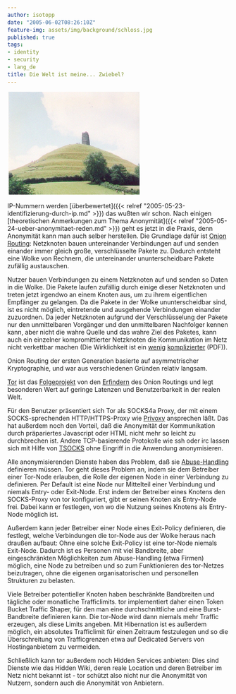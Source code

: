 ```yaml
---
author: isotopp
date: "2005-06-02T08:26:10Z"
feature-img: assets/img/background/schloss.jpg
published: true
tags:
- identity
- security
- lang_de
title: Die Welt ist meine... Zwiebel?
---
```

![](/uploads/tor.jpg)

IP-Nummern werden
[überbewertet]({{< relref "2005-05-23-identifizierung-durch-ip.md" >}})
das wußten wir schon. Nach einigen
[theoretischen Anmerkungen zum Thema Anonymität]({{< relref "2005-05-24-ueber-anonymitaet-reden.md" >}})
geht es jetzt in die Praxis, denn Anonymität kann man auch selber
herstellen. Die Grundlage dafür ist
[Onion Routing](http://en.wikipedia.org/wiki/Onion_routing): Netzknoten
bauen untereinander Verbindungen auf und senden einander immer gleich große,
verschlüsselte Pakete zu. Dadurch entsteht eine Wolke von Rechnern, die
untereinander ununterscheidbare Pakete zufällig austauschen.

Nutzer bauen Verbindungen zu einem Netzknoten auf und senden so Daten in die
Wolke. Die Pakete laufen zufällig durch einige dieser Netzknoten und treten
jetzt irgendwo an einem Knoten aus, um zu ihrem eigentlichen Empfänger zu
gelangen. Da die Pakete in der Wolke ununterscheidbar sind, ist es nicht
möglich, eintretende und ausgehende Verbindungen einander zuzuordnen. Da
jeder Netzknoten aufgrund der Verschlüsselung der Pakete nur den
unmittelbaren Vorgänger und den unmittelbaren Nachfolger kennen kann, aber
nicht die wahre Quelle und das wahre Ziel des Paketes, kann auch ein
einzelner kompromittierter Netzknoten die Kommunikation im Netz nicht
verkettbar machen (Die Wirklichkeit ist ein
[wenig](http://tor.eff.org/cvs/tor/doc/design-paper/tor-design.pdf) 
[komplizierter](http://freehaven.net/~arma/21c3-slides.pdf) (PDF)).

Onion Routing der ersten Generation basierte auf asymmetrischer
Kryptographie, und war aus verschiedenen Gründen relativ langsam.

[Tor](http://tor.eff.org/) ist das 
[Folgeprojekt](http://en.wikipedia.org/wiki/Tor_(Anonymous_network)) von den
[Erfindern](http://tor.eff.org/people.html) des Onion Routings und legt
besonderen Wert auf geringe Latenzen und Benutzerbarkeit in der realen Welt.

Für den Benutzer präsentiert sich Tor als SOCKS4a Proxy, der mit einem
SOCKS-sprechenden HTTP/HTTPS-Proxy wie
[Privoxy](http://www.privoxy.org/) ansprechen läßt. Das hat außerdem noch
den Vorteil, daß die Anonymität der Kommunikation durch präpariertes
Javascript oder HTML nicht mehr so leicht zu durchbrechen ist. Andere
TCP-basierende Protokolle wie ssh oder irc lassen sich mit Hilfe von
[TSOCKS](http://tsocks.sourceforge.net/) ohne Eingriff in die Anwendung
anonymisieren.

Alle anonymisierenden Dienste haben das Problem, daß sie 
[Abuse-Handling](http://tor.eff.org/eff/tor-legal-faq.html) definieren
müssen. Tor geht dieses Problem an, indem sie dem Betreiber einer Tor-Node
erlauben, die Rolle der eigenen Node in einer Verbindung zu definieren. Per
Default ist eine Node nur Mittelteil einer Verbindung und niemals Entry-
oder Exit-Node. Erst indem der Betreiber eines Knotens den SOCKS-Proxy von
tor konfiguriert, gibt er seinen Knoten als Entry-Node frei. Dabei kann er
festlegen, von wo die Nutzung seines Knotens als Entry-Node möglich ist.

Außerdem kann jeder Betreiber einer Node eines Exit-Policy definieren, die
festlegt, welche Verbindungen die tor-Node aus der Wolke heraus nach draußen
aufbaut: Ohne eine solche Exit-Policy ist eine tor-Node niemals Exit-Node.
Dadurch ist es Personen mit viel Bandbreite, aber eingeschränkten
Möglichkeiten zum Abuse-Handling (etwa Firmen) möglich, eine Node zu
betreiben und so zum Funktionieren des tor-Netzes beizutragen, ohne die
eigenen organisatorischen und personellen Strukturen zu belasten.

Viele Betreiber potentieller Knoten haben beschränkte Bandbreiten und
tägliche oder monatliche Trafficlimits. tor implementiert daher einen Token
Bucket Traffic Shaper, für den man eine durchschnittliche und eine
Burst-Bandbreite definieren kann. Die tor-Node wird dann niemals mehr
Traffic erzeugen, als diese Limits angeben. Mit Hibernation ist es außerdem
möglich, ein absolutes Trafficlimit für einen Zeitraum festzulegen und so
die Überschreitung von Trafficgrenzen etwa auf Dedicated Servers von
Hostinganbietern zu vermeiden.

Schließlich kann tor außerdem noch Hidden Services anbieten: Dies sind
Dienste wie das Hidden Wiki, deren reale Location und deren Betreiber im
Netz nicht bekannt ist - tor schützt also nicht nur die Anonymität von
Nutzern, sondern auch die Anonymität von Anbietern.
